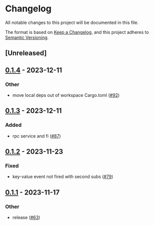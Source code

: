 # Changelog
All notable changes to this project will be documented in this file.

The format is based on [Keep a Changelog](https://keepachangelog.com/en/1.0.0/),
and this project adheres to [Semantic Versioning](https://semver.org/spec/v2.0.0.html).

## [Unreleased]

## [0.1.4](https://github.com/8xFF/atm0s-sdn/compare/atm0s-sdn-key-value-v0.1.3...atm0s-sdn-key-value-v0.1.4) - 2023-12-11

### Other
- move local deps out of workspace Cargo.toml ([#92](https://github.com/8xFF/atm0s-sdn/pull/92))

## [0.1.3](https://github.com/8xFF/atm0s-sdn/compare/atm0s-sdn-key-value-v0.1.2...atm0s-sdn-key-value-v0.1.3) - 2023-12-11

### Added
- rpc service and fi ([#87](https://github.com/8xFF/atm0s-sdn/pull/87))

## [0.1.2](https://github.com/8xFF/atm0s-sdn/compare/atm0s-sdn-key-value-v0.1.1...atm0s-sdn-key-value-v0.1.2) - 2023-11-23

### Fixed
- key-value event not fired with second subs ([#79](https://github.com/8xFF/atm0s-sdn/pull/79))

## [0.1.1](https://github.com/8xFF/atm0s-sdn/compare/atm0s-sdn-key-value-v0.1.0...atm0s-sdn-key-value-v0.1.1) - 2023-11-17

### Other
- release ([#63](https://github.com/8xFF/atm0s-sdn/pull/63))
